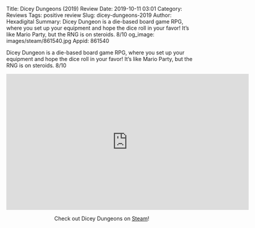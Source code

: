 Title: Dicey Dungeons (2019) Review
Date: 2019-10-11 03:01
Category: Reviews
Tags: positive review
Slug: dicey-dungeons-2019
Author: Hexadigital
Summary: Dicey Dungeon is a die-based board game RPG, where you set up your equipment and hope the dice roll in your favor! It’s like Mario Party, but the RNG is on steroids. 8/10
og_image: images/steam/861540.jpg
Appid: 861540

Dicey Dungeon is a die-based board game RPG, where you set up your equipment and hope the dice roll in your favor! It’s like Mario Party, but the RNG is on steroids. 8/10

<center><iframe src="https://www.youtube.com/embed/g6KKbkRA648?feature=oembed" allow="accelerometer; autoplay; encrypted-media; gyroscope; picture-in-picture" width="640" height="360" frameborder="0"></iframe>

Check out Dicey Dungeons on [Steam](https://store.steampowered.com/app/861540/?curator_clanid=34633900)!</center>

